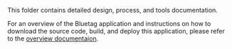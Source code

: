 This folder contains detailed design, process, and tools documentation.  

For an overview of the Bluetag application and instructions on how to download the source code, build, and deploy this application, please refer to the [overview documentaion](../../../bluetag/blob/master/README.md).